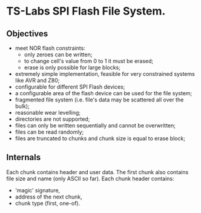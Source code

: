# TS-Labs SPI Flash File System.

## Objectives

- meet NOR flash constraints:
  - only zeroes can be written;
  - to change cell's value from 0 to 1 it must be erased;
  - erase is only possible for large blocks;
- extremely simple implementation, feasible for very constrained systems like AVR and Z80;
- configurable for different SPI Flash devices;
- a configurable area of the flash device can be used for the file system;
- fragmented file system (i.e. file's data may be scattered all over the bulk);
- reasonable wear levelling;
- directories are not supported;
- files can only be written sequentially and cannot be overwritten;
- files can be read randomly;
- files are truncated to chunks and chunk size is equal to erase block;

## Internals

Each chunk contains header and user data.
The first chunk also contains file size and name (only ASCII so far).
Each chunk header contains:

- 'magic' signature,
- address of the next chunk,
- chunk type (first, one-of).
